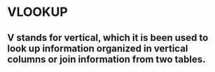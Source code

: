 # VLOOKUP
## V stands for vertical, which it is been used to look up information organized in vertical columns or join information from two tables.
